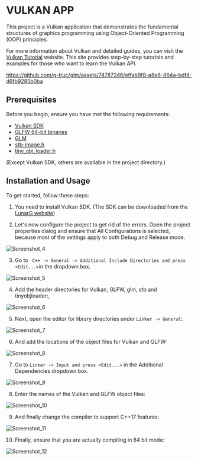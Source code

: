 # VULKAN APP

This project is a Vulkan application that demonstrates the fundamental structures of graphics programming using Object-Oriented Programming (OOP) principles.

For more information about Vulkan and detailed guides, you can visit the [Vulkan Tutorial](https://vulkan-tutorial.com/) website. This site provides step-by-step tutorials and examples for those who want to learn the Vulkan API.

https://github.com/g-truc/glm/assets/74787246/effab9f8-a8e6-464a-bdf4-d6fb9285b0ba
  
## Prerequisites

Before you begin, ensure you have met the following requirements:


- [Vulkan SDK](https://vulkan.lunarg.com/)
- [GLFW 64-bit binaries](https://www.glfw.org/download.html)
- [GLM](https://github.com/g-truc/glm/releases)
- [stb-image.h](https://github.com/nothings/stb)
- [tiny_obj_loader.h](https://github.com/tinyobjloader/tinyobjloader)

(Except Vulkan SDK, others are available in the project directory.)

## Installation and Usage

To get started, follow these steps:
1. You need to install Vulkan SDK.
(The SDK can be downloaded from the [LunarG website](https://vulkan.lunarg.com/))

2. Let's now configure the project to get rid of the errors. Open the project properties dialog and ensure that All Configurations is selected, because most of the settings apply to both Debug and Release mode.

![Screenshot_4](https://github.com/g-truc/glm/assets/74787246/6d0ac86a-43d9-452d-ae7e-5aee9955e745)


3. Go to ``` C++ -> General -> Additional Include Directories and press <Edit...>```in the dropdown box.

![Screenshot_5](https://github.com/g-truc/glm/assets/74787246/50ef87e4-dd16-4906-ad5b-d46597ce24f1)

4. Add the header directories for Vulkan, GLFW, glm, stb and tinyobjloader:,

![Screenshot_6](https://github.com/g-truc/glm/assets/74787246/a2404654-33e9-4bae-bb7a-16e4702f262f)

5. Next, open the editor for library directories under ``` Linker -> General ```:

![Screenshot_7](https://github.com/g-truc/glm/assets/74787246/931b074d-b223-4187-8ddb-5b93c2cac95d)

6. And add the locations of the object files for Vulkan and GLFW:

![Screenshot_8](https://github.com/g-truc/glm/assets/74787246/f204d5ee-114a-4109-be81-05a56bb66f80)

7. Go to ``` Linker -> Input and press <Edit...> ``` in the Additional Dependencies dropdown box.

![Screenshot_9](https://github.com/g-truc/glm/assets/74787246/8a1340f5-670d-4ad7-9d3b-0546ed8929df)

8. Enter the names of the Vulkan and GLFW object files:

![Screenshot_10](https://github.com/g-truc/glm/assets/74787246/de8e754c-cb19-4b02-9fef-167043b6cb6b)

9. And finally change the compiler to support C++17 features:

![Screenshot_11](https://github.com/g-truc/glm/assets/74787246/35505737-7273-4658-bb2f-e058b60470f1)

10. Finally, ensure that you are actually compiling in 64 bit mode:

![Screenshot_12](https://github.com/g-truc/glm/assets/74787246/51180257-053b-468e-abe3-91b7881e55de)
